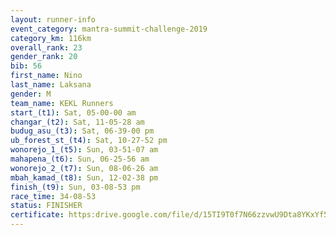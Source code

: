 ```yaml
---
layout: runner-info 
event_category: mantra-summit-challenge-2019 
category_km: 116km 
overall_rank: 23
gender_rank: 20
bib: 56
first_name: Nino
last_name: Laksana
gender: M
team_name: KEKL Runners
start_(t1): Sat, 05-00-00 am
changar_(t2): Sat, 11-05-28 am
budug_asu_(t3): Sat, 06-39-00 pm
ub_forest_st_(t4): Sat, 10-27-52 pm
wonorejo_1_(t5): Sun, 03-51-07 am
mahapena_(t6): Sun, 06-25-56 am
wonorejo_2_(t7): Sun, 08-06-26 am
mbah_kamad_(t8): Sun, 12-02-38 pm
finish_(t9): Sun, 03-08-53 pm
race_time: 34-08-53
status: FINISHER
certificate: https:drive.google.com/file/d/15TI9T0f7N66zzvwU9Dta8YKxYf5sEZQn/view?usp=sharing
---
```

